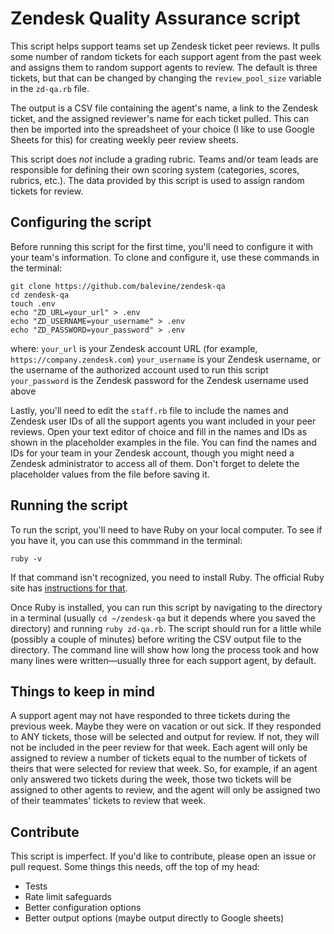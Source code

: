 # Zendesk Quality Assurance script

This script helps support teams set up Zendesk ticket peer reviews. It pulls some number of random tickets for each support agent from the past week and assigns them to random support agents to review. The default is three tickets, but that can be changed by changing the `review_pool_size` variable in the `zd-qa.rb` file.

The output is a CSV file containing the agent's name, a link to the Zendesk ticket, and the assigned reviewer's name for each ticket pulled. This can then be imported into the spreadsheet of your choice (I like to use Google Sheets for this) for creating weekly peer review sheets.

This script does _not_ include a grading rubric. Teams and/or team leads are responsible for defining their own scoring system (categories, scores, rubrics, etc.). The data provided by this script is used to assign random tickets for review.

## Configuring the script

Before running this script for the first time, you'll need to configure it with your team's information. To clone and configure it, use these commands in the terminal:

```
git clone https://github.com/balevine/zendesk-qa
cd zendesk-qa
touch .env
echo "ZD_URL=your_url" > .env
echo "ZD_USERNAME=your_username" > .env
echo "ZD_PASSWORD=your_password" > .env
```

where:
`your_url` is your Zendesk account URL (for example, `https://company.zendesk.com`)
`your_username` is your Zendesk username, or the username of the authorized account used to run this script
`your_password` is the Zendesk password for the Zendesk username used above

Lastly, you'll need to edit the `staff.rb` file to include the names and Zendesk user IDs of all the support agents you want included in your peer reviews. Open your text editor of choice and fill in the names and IDs as shown in the placeholder examples in the file. You can find the names and IDs for your team in your Zendesk account, though you might need a Zendesk administrator to access all of them. Don't forget to delete the placeholder values from the file before saving it.

## Running the script

To run the script, you'll need to have Ruby on your local computer. To see if you have it, you can use this commmand in the terminal:

```
ruby -v
```

If that command isn't recognized, you need to install Ruby. The official Ruby site has [instructions for that](https://www.ruby-lang.org/en/documentation/installation/).

Once Ruby is installed, you can run this script by navigating to the directory in a terminal (usually `cd ~/zendesk-qa` but it depends where you saved the directory) and running `ruby zd-qa.rb`. The script should run for a little while (possibly a couple of minutes) before writing the CSV output file to the directory. The command line will show how long the process took and how many lines were written—usually three for each support agent, by default.

## Things to keep in mind

A support agent may not have responded to three tickets during the previous week. Maybe they were on vacation or out sick. If they responded to ANY tickets, those will be selected and output for review. If not, they will not be included in the peer review for that week. Each agent will only be assigned to review a number of tickets equal to the number of tickets of theirs that were selected for review that week. So, for example, if an agent only answered two tickets during the week, those two tickets will be assigned to other agents to review, and the agent will only be assigned two of their teammates' tickets to review that week.

## Contribute

This script is imperfect. If you'd like to contribute, please open an issue or pull request. Some things this needs, off the top of my head:

- Tests
- Rate limit safeguards
- Better configuration options
- Better output options (maybe output directly to Google sheets)